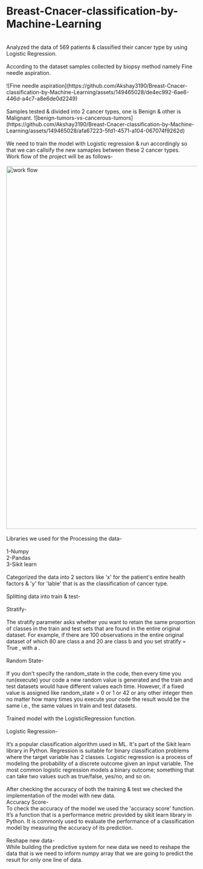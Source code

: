 # Breast-Cnacer-classification-by-Machine-Learning
<br>
Analyzed the data of 569 patients & classified their cancer type by using Logistic Regression.
<br>
<br>
According to the dataset samples collected by biopsy method namely Fine needle aspiration.
<br>
<br>
![Fine needle aspiration](https://github.com/Akshay3190/Breast-Cnacer-classification-by-Machine-Learning/assets/149465028/de4ec992-6ae6-446d-a4c7-a8e6de0d2249)
<br>
<br>
Samples tested & divided into 2 cancer types, one is Benign & other is Malignant.
![benign-tumors-vs-cancerous-tumors](https://github.com/Akshay3190/Breast-Cnacer-classification-by-Machine-Learning/assets/149465028/afa67223-5fd1-4571-a104-067074f9262d)
<br>
<br>
We need to train the model with Logistic regression & run accordingly so that we can callsify the new samaples between these 2 cancer types.
<br>
Work flow of the project will be as follows-
<br>
<br>
<img width="960" alt="work flow" src="https://github.com/Akshay3190/Breast-Cnacer-classification-by-Machine-Learning/assets/149465028/9ac81825-796a-4012-a765-efb94b566aa9">
<br>
<br>
Libraries we used for the Processing the data-
<br>
<br>
1-Numpy
<br>
2-Pandas
<br>
3-Sikit learn
<br>
<br>
Categorized the data into 2 sectors like 'x' for the patient's entire health factors & 'y' for 'lable' that is as the classification of cancer type.
<br>
<br>
Splitting data into train & test-
<br>
<br>
Stratify-
<br>
<br>
The stratify parameter asks whether you want to retain the same proportion of classes in the train and test sets that are found in the entire original dataset. For example, if there are 100 observations in the entire original dataset of which 80 are class a and 20 are class b and you set stratify = True , with a .
<br>
<br>
Random State-
<br>
<br>
If you don't specify the random_state in the code, then every time you run(execute) your code a new random value is generated and the train and test datasets would have different values each time. However, if a fixed value is assigned like random_state = 0 or 1 or 42 or any other integer then no matter how many times you execute your code the result would be the same i.e., the same values in train and test datasets.
<br>
<br>
Trained model with the LogisticRegression function.
<br>
<br>
Logistic Regression-
<br>
<br>
It’s a popular classification algorithm used in ML. It's part of  the Sikit learn library  in Python. Regression is suitable for binary classification problems where the target variable has 2 classes. Logistic regression is a process of modeling the probability of a discrete outcome given an input variable. The most common logistic regression models a binary outcome; something that can take two values such as true/false, yes/no, and so on.
<br>
<br>
After checking the accuracy of both the training & test we checked the implementation of the model with new data.
<br>
Accuracy Score-
<br>
To check the accuracy of the model we used the 'accuracy score' function.
<br>
It’s a function that is a performance metric provided by sikit learn library  in Python. It is commonly used to evaluate the performance of a classification model by measuring the accuracy of its prediction.
<br>
<br>
Reshape new data-
<br>
While building the predictive system for new data we need to reshape the data that is we need to inform numpy array that we are going to predict the result for only one line of data.
